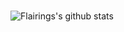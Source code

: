 <br />

![Flairings's github stats](https://github-readme-stats.vercel.app/api?username=Flairings&show_icons=true&theme=dark)
